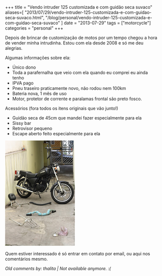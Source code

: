 +++
title = "Vendo intruder 125 customizada e com guidão seca suvaco"
aliases=[
  "2013/07/29/vendo-intruder-125-customizada-e-com-guidao-seca-suvaco.html",
  "/blog/personal/vendo-intruder-125-customizada-e-com-guidao-seca-suvaco"
]
date = "2013-07-29"
tags = ["motorcycle"]
categories = "personal"
+++

Depois de brincar de customização de motos por um tempo chegou a hora
de vender minha intrudinha. Estou com ela desde 2008 e só me deu
alegrias.

Algumas informações sobre ela:

* Único dono
* Toda a parafernalha que veio com ela quando eu comprei eu ainda tenho
* IPVA pago
* Pneu traseiro praticamente novo, não rodou nem 100km
* Bateria nova, 1 mês de uso
* Motor, protetor de corrente e paralamas frontal são preto fosco.

Acessórios (fora todos os itens originais que vão junto!)

* Guidão seca de 45cm que mandei fazer especialmente para ela
* Sissy bar
* Retrovisor pequeno
* Escape aberto feito especialmente para ela

![Foto da minha intruder 2008 customizada](/images/posts/intruder.jpg "Intruder 2008 customizada")

Quem estiver interessado é só entrar em contato por email, ou aqui nos
comentários mesmo.



_Old comments by: thalita | Not available anymore. :(_
